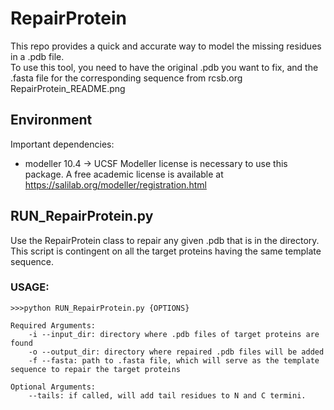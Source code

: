 # RepairProtein

This repo provides a quick and accurate way to model the missing residues in a .pdb file. \
To use this tool, you need to have the original .pdb you want to fix, and the .fasta file for the corresponding sequence from rcsb.org \
RepairProtein_README.png


## Environment 
Important dependencies: 
- modeller 10.4 -> UCSF Modeller license is necessary to use this package. A free academic license is available at https://salilab.org/modeller/registration.html 

## RUN_RepairProtein.py 
Use the RepairProtein class to repair any given .pdb that is in the directory. \
This script is contingent on all the target proteins having the same template sequence. 

### USAGE: 
```
>>>python RUN_RepairProtein.py {OPTIONS}

Required Arguments:
    -i --input_dir: directory where .pdb files of target proteins are found
    -o --output_dir: directory where repaired .pdb files will be added
    -f --fasta: path to .fasta file, which will serve as the template sequence to repair the target proteins

Optional Arguments:
    --tails: if called, will add tail residues to N and C termini.
```


